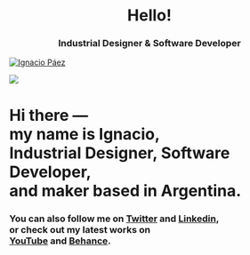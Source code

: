 <h1 align="center">Hello!</h1>
<h3 align="center">Industrial Designer & Software Developer</h3>

<a href="https://github.com/nachopaezz">![Ignacio Páez](./GitHub.jpg)</a>

![](https://raw.githubusercontent.com/MThakkar121/Profile_Overview/master/wave.gif)

<h1>
  Hi there ― <br>
  my name is Ignacio, <br>
  Industrial Designer, Software Developer, <br>
  and maker based in Argentina.
</h1>


<h3>
  You can also follow me on <a href="https://twitter.com/nachopaezzz">Twitter</a> and <a href="https://www.linkedin.com/in/ignaciopaezz/">Linkedin</a>,
  <br>
  or check out my latest works on
  <br>
  <a href="https://www.youtube.com/channel/UCtGBCJyVTTrEOJK3pSUXQIw">YouTube</a> and <a href="https://www.behance.net/ignaciopaez">Behance</a>.
</h3>

